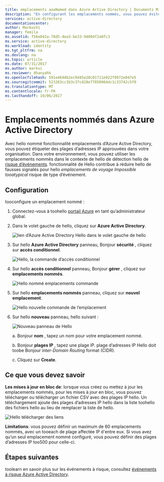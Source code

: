 ```yaml
---
title: emplacements aaaNamed dans Azure Active Directory | Documents Microsoft
description: "En configurant les emplacements nommés, vous pouvez éviter d’avoir des IP adresses qui sont détenus par votre organisation générant des faux positifs pour les emplacements de tooatypical hello voyage Impossible du type d’événement risque."
services: active-directory
documentationcenter: 
author: MarkusVi
manager: femila
ms.assetid: f56e042a-78d5-4ea3-be33-94004f2a0fc3
ms.service: active-directory
ms.workload: identity
ms.tgt_pltfrm: na
ms.devlang: na
ms.topic: article
ms.date: 07/31/2017
ms.author: markvi
ms.reviewer: dhanyahk
ms.openlocfilehash: 591e4b94b2ec9d45e20c01711e922f9972e047e5
ms.sourcegitcommit: 523283cc1b3c37c428e77850964dc1c33742c5f0
ms.translationtype: MT
ms.contentlocale: fr-FR
ms.lasthandoff: 10/06/2017
---
```

# <a name="named-locations-in-azure-active-directory"></a>Emplacements nommés dans Azure Active Directory

Avec hello nommé fonctionnalité emplacements d’Azure Active Directory, vous pouvez étiqueter des plages d’adresses IP approuvées dans votre organisation. Dans votre environnement, vous pouvez utiliser les emplacements nommés dans le contexte de hello de détection hello de [risque d’événements](active-directory-reporting-risk-events.md). fonctionnalité de Hello contribue à réduire hello de fausses signalés pour hello *emplacements de voyage Impossible tooatypical* risque de type d’événement. 

## <a name="configuration"></a>Configuration

tooconfigure un emplacement nommé :

1. Connectez-vous à toohello [portail Azure](https://portal.azure.com) en tant qu’administrateur global.

2. Dans le volet gauche de hello, cliquez sur **Azure Active Directory**.

    ![lien d’Azure Active Directory Hello dans le volet gauche de hello](./media/active-directory-named-locations/01.png)

3. Sur hello **Azure Active Directory** panneau, Bonjour **sécurité** , cliquez sur **accès conditionnel**.

    ![Hello, la commande d’accès conditionnel](./media/active-directory-named-locations/05.png)


4. Sur hello **accès conditionnel** panneau, Bonjour **gérer** , cliquez sur **emplacements nommés**.

    ![Hello nommé emplacements commande](./media/active-directory-named-locations/06.png)


5. Sur hello **emplacements nommés** panneau, cliquez sur **nouvel emplacement**.

    ![Hello nouvelle commande de l’emplacement](./media/active-directory-named-locations/07.png)


6. Sur hello **nouveau** panneau, hello suivant :

    ![Nouveau panneau de Hello](./media/active-directory-named-locations/08.png)

    a. Bonjour **nom** , tapez un nom pour votre emplacement nommé.

    b. Bonjour **plages IP** , tapez une plage IP. plage d’adresses IP Hello doit toobe Bonjour *inter-Domain Routing* format (CIDR).  

    c. Cliquez sur **Create**.



## <a name="what-you-should-know"></a>Ce que vous devez savoir

**Les mises à jour en bloc de**: lorsque vous créez ou mettez à jour les emplacements nommés, pour les mises à jour en bloc, vous pouvez télécharger ou télécharger un fichier CSV avec des plages IP hello. Un téléchargement ajoute des plages d’adresses IP hello dans la liste toohello des fichiers hello au lieu de remplacer la liste de hello.

![Hello télécharger des liens](./media/active-directory-named-locations/09.png)


**Limitations**: vous pouvez définir un maximum de 60 emplacements nommés, avec un tooeach de plage affectée IP d'entre eux. Si vous avez qu’un seul emplacement nommé configuré, vous pouvez définir des plages d’adresses IP too500 pour celle-ci.


## <a name="next-steps"></a>Étapes suivantes

toolearn en savoir plus sur les événements à risque, consultez [événements à risque Azure Active Directory](active-directory-reporting-risk-events.md).

